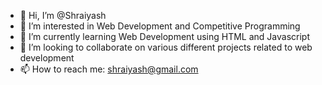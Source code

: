 - 👋 Hi, I’m @Shraiyash
- 👀 I’m interested in Web Development and Competitive Programming
- 🌱 I’m currently learning Web Development using HTML and Javascript
- 💞️ I’m looking to collaborate on various different projects related to web development
- 📫 How to reach me: shraiyash@gmail.com

<!---
Shraiyash/Shraiyash is a ✨ special ✨ repository because its `README.md` (this file) appears on your GitHub profile.
You can click the Preview link to take a look at your changes.
--->
